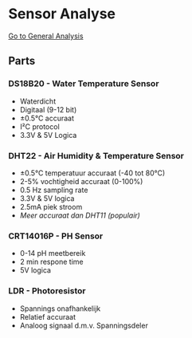 # Sensor Analyse
[Go to General Analysis](../analysis)

## Parts
### DS18B20 - Water Temperature Sensor
* Waterdicht
* Digitaal (9-12 bit)
* ±0.5°C accuraat
* I²C protocol
* 3.3V & 5V Logica

### DHT22 - Air Humidity & Temperature Sensor
* ±0.5°C temperatuur accuraat (-40 tot 80°C)
* 2-5% vochtigheid accuraat (0-100%)
* 0.5 Hz sampling rate
* 3.3V & 5V logica
* 2.5mA piek stroom
* *Meer accuraat dan DHT11 (populair)*

### CRT14016P - PH Sensor
* 0-14 pH meetbereik
* 2 min respone time
* 5V logica

### LDR - Photoresistor
* Spannings onafhankelijk
* Relatief accuraat
* Analoog signaal d.m.v. Spanningsdeler
